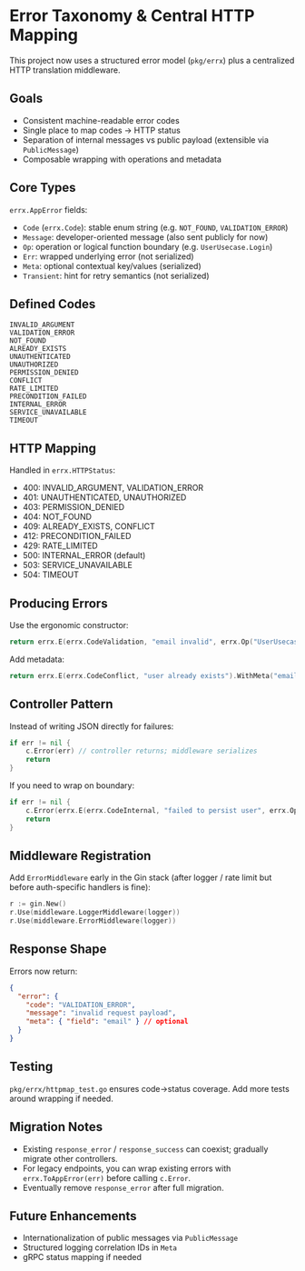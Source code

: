 # Error Taxonomy & Central HTTP Mapping

This project now uses a structured error model (`pkg/errx`) plus a centralized HTTP translation middleware.

## Goals

- Consistent machine-readable error codes
- Single place to map codes -> HTTP status
- Separation of internal messages vs public payload (extensible via `PublicMessage`)
- Composable wrapping with operations and metadata

## Core Types

`errx.AppError` fields:

- `Code` (`errx.Code`): stable enum string (e.g. `NOT_FOUND`, `VALIDATION_ERROR`)
- `Message`: developer-oriented message (also sent publicly for now)
- `Op`: operation or logical function boundary (e.g. `UserUsecase.Login`)
- `Err`: wrapped underlying error (not serialized)
- `Meta`: optional contextual key/values (serialized)
- `Transient`: hint for retry semantics (not serialized)

## Defined Codes

```
INVALID_ARGUMENT
VALIDATION_ERROR
NOT_FOUND
ALREADY_EXISTS
UNAUTHENTICATED
UNAUTHORIZED
PERMISSION_DENIED
CONFLICT
RATE_LIMITED
PRECONDITION_FAILED
INTERNAL_ERROR
SERVICE_UNAVAILABLE
TIMEOUT
```

## HTTP Mapping

Handled in `errx.HTTPStatus`:

- 400: INVALID_ARGUMENT, VALIDATION_ERROR
- 401: UNAUTHENTICATED, UNAUTHORIZED
- 403: PERMISSION_DENIED
- 404: NOT_FOUND
- 409: ALREADY_EXISTS, CONFLICT
- 412: PRECONDITION_FAILED
- 429: RATE_LIMITED
- 500: INTERNAL_ERROR (default)
- 503: SERVICE_UNAVAILABLE
- 504: TIMEOUT

## Producing Errors

Use the ergonomic constructor:

```go
return errx.E(errx.CodeValidation, "email invalid", errx.Op("UserUsecase.Register"), underlyingErr)
```

Add metadata:

```go
return errx.E(errx.CodeConflict, "user already exists").WithMeta("email", input.Email)
```

## Controller Pattern

Instead of writing JSON directly for failures:

```go
if err != nil {
    c.Error(err) // controller returns; middleware serializes
    return
}
```

If you need to wrap on boundary:

```go
if err != nil {
    c.Error(errx.E(errx.CodeInternal, "failed to persist user", errx.Op("UserController.Create"), err))
    return
}
```

## Middleware Registration

Add `ErrorMiddleware` early in the Gin stack (after logger / rate limit but before auth-specific handlers is fine):

```go
r := gin.New()
r.Use(middleware.LoggerMiddleware(logger))
r.Use(middleware.ErrorMiddleware(logger))
```

## Response Shape

Errors now return:

```json
{
  "error": {
    "code": "VALIDATION_ERROR",
    "message": "invalid request payload",
    "meta": { "field": "email" } // optional
  }
}
```

## Testing

`pkg/errx/httpmap_test.go` ensures code->status coverage. Add more tests around wrapping if needed.

## Migration Notes

- Existing `response_error` / `response_success` can coexist; gradually migrate other controllers.
- For legacy endpoints, you can wrap existing errors with `errx.ToAppError(err)` before calling `c.Error`.
- Eventually remove `response_error` after full migration.

## Future Enhancements

- Internationalization of public messages via `PublicMessage`
- Structured logging correlation IDs in `Meta`
- gRPC status mapping if needed
